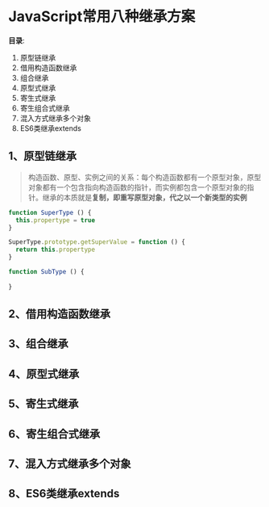 # JavaScript常用八种继承方案

**目录**:

1. 原型链继承
2. 借用构造函数继承
3. 组合继承
4. 原型式继承
5. 寄生式继承
6. 寄生组合式继承
7. 混入方式继承多个对象
8. ES6类继承extends

## 1、原型链继承

> 构造函数、原型、实例之间的关系：每个构造函数都有一个原型对象，原型对象都有一个包含指向构造函数的指针，而实例都包含一个原型对象的指针。继承的本质就是**复制，即重写原型对象，代之以一个新类型的实例**

```javascript
function SuperType () {
  this.propertype = true
}

SuperType.prototype.getSuperValue = function () {
  return this.propertype
}

function SubType () {
  
}
```

## 2、借用构造函数继承

## 3、组合继承

## 4、原型式继承

## 5、寄生式继承

## 6、寄生组合式继承

## 7、混入方式继承多个对象

## 8、ES6类继承extends